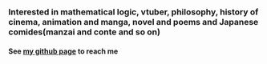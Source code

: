 ### Interested in mathematical logic, vtuber, philosophy, history of cinema, animation and manga, novel and poems and Japanese comides(manzai and conte and so on)
#### See [my github page](https://finalfantasy27.github.io/) to reach me
